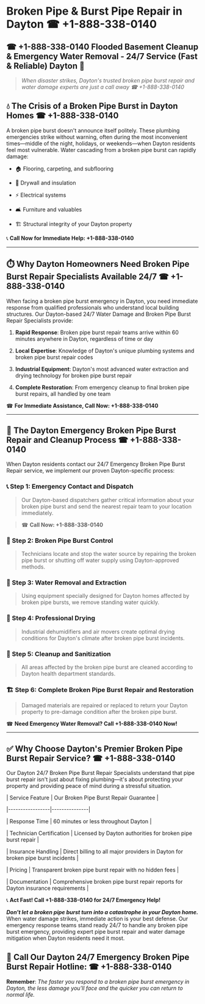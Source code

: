# Broken Pipe & Burst Pipe Repair in Dayton ☎ +1-888-338-0140  
## ☎ +1-888-338-0140 Flooded Basement Cleanup & Emergency Water Removal - 24/7 Service (Fast & Reliable) Dayton 🚨  

> *When disaster strikes, Dayton's trusted broken pipe burst repair and water damage experts are just a call away ☎ +1-888-338-0140*  

## 💧 The Crisis of a Broken Pipe Burst in Dayton Homes ☎ +1-888-338-0140  

A broken pipe burst doesn't announce itself politely. These plumbing emergencies strike without warning, often during the most inconvenient times—middle of the night, holidays, or weekends—when Dayton residents feel most vulnerable. Water cascading from a broken pipe burst can rapidly damage:  

* 🏠 Flooring, carpeting, and subflooring  
* 🧱 Drywall and insulation  
* ⚡ Electrical systems  
* 🛋️ Furniture and valuables  
* 🏗️ Structural integrity of your Dayton property  

📞 **Call Now for Immediate Help: +1-888-338-0140**  

---  

## ⏱️ Why Dayton Homeowners Need Broken Pipe Burst Repair Specialists Available 24/7 ☎ +1-888-338-0140  

When facing a broken pipe burst emergency in Dayton, you need immediate response from qualified professionals who understand local building structures. Our Dayton-based 24/7 Water Damage and Broken Pipe Burst Repair Specialists provide:  

1. **Rapid Response**: Broken pipe burst repair teams arrive within 60 minutes anywhere in Dayton, regardless of time or day  
2. **Local Expertise**: Knowledge of Dayton's unique plumbing systems and broken pipe burst repair codes  
3. **Industrial Equipment**: Dayton's most advanced water extraction and drying technology for broken pipe burst repair  
4. **Complete Restoration**: From emergency cleanup to final broken pipe burst repairs, all handled by one team  

☎ **For Immediate Assistance, Call Now: +1-888-338-0140**  

---  

## 🔧 The Dayton Emergency Broken Pipe Burst Repair and Cleanup Process ☎ +1-888-338-0140  

When Dayton residents contact our 24/7 Emergency Broken Pipe Burst Repair service, we implement our proven Dayton-specific process:  

### 📞 Step 1: Emergency Contact and Dispatch  
> Our Dayton-based dispatchers gather critical information about your broken pipe burst and send the nearest repair team to your location immediately.  
> ☎ **Call Now: +1-888-338-0140**  

### 🚿 Step 2: Broken Pipe Burst Control  
> Technicians locate and stop the water source by repairing the broken pipe burst or shutting off water supply using Dayton-approved methods.  

### 🌊 Step 3: Water Removal and Extraction  
> Using equipment specially designed for Dayton homes affected by broken pipe bursts, we remove standing water quickly.  

### 💨 Step 4: Professional Drying  
> Industrial dehumidifiers and air movers create optimal drying conditions for Dayton's climate after broken pipe burst incidents.  

### 🧼 Step 5: Cleanup and Sanitization  
> All areas affected by the broken pipe burst are cleaned according to Dayton health department standards.  

### 🏗️ Step 6: Complete Broken Pipe Burst Repair and Restoration  
> Damaged materials are repaired or replaced to return your Dayton property to pre-damage condition after the broken pipe burst.  

☎ **Need Emergency Water Removal? Call +1-888-338-0140 Now!**  

---  

## ✅ Why Choose Dayton's Premier Broken Pipe Burst Repair Service? ☎ +1-888-338-0140  

Our Dayton 24/7 Broken Pipe Burst Repair Specialists understand that pipe burst repair isn't just about fixing plumbing—it's about protecting your property and providing peace of mind during a stressful situation.  

| Service Feature | Our Broken Pipe Burst Repair Guarantee |  
|-----------------|---------------|  
| Response Time | 60 minutes or less throughout Dayton |  
| Technician Certification | Licensed by Dayton authorities for broken pipe burst repair |  
| Insurance Handling | Direct billing to all major providers in Dayton for broken pipe burst incidents |  
| Pricing | Transparent broken pipe burst repair with no hidden fees |  
| Documentation | Comprehensive broken pipe burst repair reports for Dayton insurance requirements |  

📞 **Act Fast! Call +1-888-338-0140 for 24/7 Emergency Help!**  

***Don't let a broken pipe burst turn into a catastrophe in your Dayton home.*** When water damage strikes, immediate action is your best defense. Our emergency response teams stand ready 24/7 to handle any broken pipe burst emergency, providing expert pipe burst repair and water damage mitigation when Dayton residents need it most.  

## 📱 Call Our Dayton 24/7 Emergency Broken Pipe Burst Repair Hotline: ☎ +1-888-338-0140  

**Remember**: *The faster you respond to a broken pipe burst emergency in Dayton, the less damage you'll face and the quicker you can return to normal life.*
